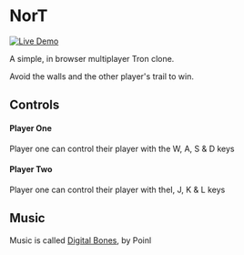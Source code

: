 # NorT

[![Live Demo](https://img.shields.io/badge/demo-online-green.svg)](http://brogand1993.github.io/NorT/)

A simple, in browser multiplayer Tron clone. 

Avoid the walls and the other player's trail to win.

## Controls

#### Player One

Player one can control their player with the W, A, S & D keys

#### Player Two

Player one can control their player with theI, J, K & L keys

## Music

Music is called [Digital Bones](http://www.newgrounds.com/audio/listen/625694), by Poinl 
